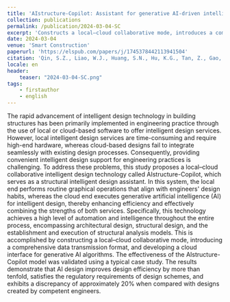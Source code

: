 ```yaml
---
title: 'AIstructure-Copilot: Assistant for generative AI-driven intelligent design of building structures'
collection: publications
permalink: /publication/2024-03-04-SC
excerpt: 'Constructs a local–cloud collaborative mode, introduces a comprehensive data transmission format, and develops a cloud interface for generative AI algorithms.'
date: 2024-03-04
venue: 'Smart Construction'
paperurl: 'https://elspub.com/papers/j/1745378442113941504'
citation: 'Qin, S.Z., Liao, W.J., Huang, S.N., Hu, K.G., Tan, Z., Gao, Y., Lu, X.Z., 2024. AIstructure-Copilot: Assistant for generative AI-driven intelligent design of building structures. Smart Construction 1, 0001. https://doi.org/10.55092/sc20240001'
locale: en
header:
    teaser: "2024-03-04-SC.png"
tags: 
    - firstauthor
    - english
---
```


The rapid advancement of intelligent design technology in building structures has been primarily implemented in engineering practice through the use of local or cloud-based software to offer intelligent design services. However, local intelligent design services are time-consuming and require high-end hardware, whereas cloud-based designs fail to integrate seamlessly with existing design processes. Consequently, providing convenient intelligent design support for engineering practices is challenging. To address these problems, this study proposes a local–cloud collaborative intelligent design technology called AIstructure-Copilot, which serves as a structural intelligent design assistant. In this system, the local end performs routine graphical operations that align with engineers' design habits, whereas the cloud end executes generative artificial intelligence (AI) for intelligent design, thereby enhancing efficiency and effectively combining the strengths of both services. Specifically, this technology achieves a high level of automation and intelligence throughout the entire process, encompassing architectural design, structural design, and the establishment and execution of structural analysis models. This is accomplished by constructing a local–cloud collaborative mode, introducing a comprehensive data transmission format, and developing a cloud interface for generative AI algorithms. The effectiveness of the AIstructure-Copilot model was validated using a typical case study. The results demonstrate that AI design improves design efficiency by more than tenfold, satisfies the regulatory requirements of design schemes, and exhibits a discrepancy of approximately 20% when compared with designs created by competent engineers.